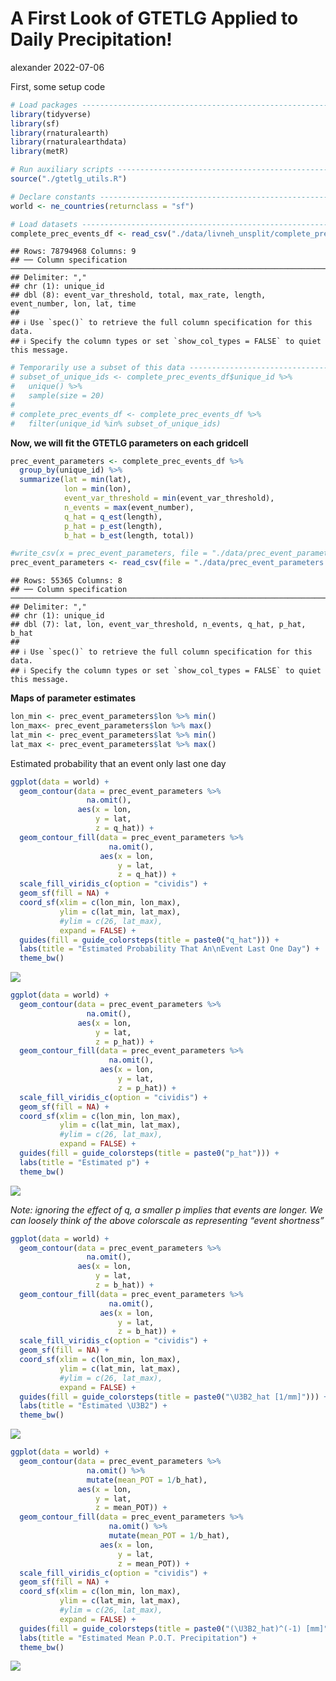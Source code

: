 A First Look of GTETLG Applied to Daily Precipitation!
================
alexander
2022-07-06

First, some setup code

``` r
# Load packages -----------------------------------------------------------
library(tidyverse)
library(sf)
library(rnaturalearth)
library(rnaturalearthdata)
library(metR)

# Run auxiliary scripts ---------------------------------------------------
source("./gtetlg_utils.R")

# Declare constants -------------------------------------------------------
world <- ne_countries(returnclass = "sf")

# Load datasets -----------------------------------------------------------
complete_prec_events_df <- read_csv("./data/livneh_unsplit/complete_prec_events.csv")
```

    ## Rows: 78794968 Columns: 9
    ## ── Column specification ───────────────────────────────────────────────────────────────────────────────────────────
    ## Delimiter: ","
    ## chr (1): unique_id
    ## dbl (8): event_var_threshold, total, max_rate, length, event_number, lon, lat, time
    ## 
    ## ℹ Use `spec()` to retrieve the full column specification for this data.
    ## ℹ Specify the column types or set `show_col_types = FALSE` to quiet this message.

``` r
# Temporarily use a subset of this data -----------------------------------
# subset_of_unique_ids <- complete_prec_events_df$unique_id %>%
#   unique() %>%
#   sample(size = 20)
# 
# complete_prec_events_df <- complete_prec_events_df %>%
#   filter(unique_id %in% subset_of_unique_ids)
```

**Now, we will fit the GTETLG parameters on each gridcell**

``` r
prec_event_parameters <- complete_prec_events_df %>%
  group_by(unique_id) %>%
  summarize(lat = min(lat),
            lon = min(lon),
            event_var_threshold = min(event_var_threshold),
            n_events = max(event_number),
            q_hat = q_est(length),
            p_hat = p_est(length),
            b_hat = b_est(length, total))

#write_csv(x = prec_event_parameters, file = "./data/prec_event_parameters.csv")
prec_event_parameters <- read_csv(file = "./data/prec_event_parameters.csv")
```

    ## Rows: 55365 Columns: 8
    ## ── Column specification ───────────────────────────────────────────────────────────────────────────────────────────
    ## Delimiter: ","
    ## chr (1): unique_id
    ## dbl (7): lat, lon, event_var_threshold, n_events, q_hat, p_hat, b_hat
    ## 
    ## ℹ Use `spec()` to retrieve the full column specification for this data.
    ## ℹ Specify the column types or set `show_col_types = FALSE` to quiet this message.

**Maps of parameter estimates**

``` r
lon_min <- prec_event_parameters$lon %>% min()
lon_max<- prec_event_parameters$lon %>% max()
lat_min <- prec_event_parameters$lat %>% min()
lat_max <- prec_event_parameters$lat %>% max()
```

Estimated probability that an event only last one day

``` r
ggplot(data = world) +
  geom_contour(data = prec_event_parameters %>%
                 na.omit(),
               aes(x = lon,
                   y = lat,
                   z = q_hat)) +
  geom_contour_fill(data = prec_event_parameters %>%
                      na.omit(),
                    aes(x = lon,
                        y = lat,
                        z = q_hat)) +
  scale_fill_viridis_c(option = "cividis") +
  geom_sf(fill = NA) +
  coord_sf(xlim = c(lon_min, lon_max),
           ylim = c(lat_min, lat_max),
           #ylim = c(26, lat_max),
           expand = FALSE) +
  guides(fill = guide_colorsteps(title = paste0("q_hat"))) +
  labs(title = "Estimated Probability That An\nEvent Last One Day") +
  theme_bw()
```

![](fit_parameters_to_livneh_precip_files/figure-gfm/q_hat_precip_map-1.png)<!-- -->

``` r
ggplot(data = world) +
  geom_contour(data = prec_event_parameters %>%
                 na.omit(),
               aes(x = lon,
                   y = lat,
                   z = p_hat)) +
  geom_contour_fill(data = prec_event_parameters %>%
                      na.omit(),
                    aes(x = lon,
                        y = lat,
                        z = p_hat)) +
  scale_fill_viridis_c(option = "cividis") +
  geom_sf(fill = NA) +
  coord_sf(xlim = c(lon_min, lon_max),
           ylim = c(lat_min, lat_max),
           #ylim = c(26, lat_max),
           expand = FALSE) +
  guides(fill = guide_colorsteps(title = paste0("p_hat"))) +
  labs(title = "Estimated p") +
  theme_bw()
```

![](fit_parameters_to_livneh_precip_files/figure-gfm/p_hat_precip_map-1.png)<!-- -->

*Note: ignoring the effect of q, a smaller p implies that events are
longer. We can loosely think of the above colorscale as representing
“event shortness”*

``` r
ggplot(data = world) +
  geom_contour(data = prec_event_parameters %>%
                 na.omit(),
               aes(x = lon,
                   y = lat,
                   z = b_hat)) +
  geom_contour_fill(data = prec_event_parameters %>%
                      na.omit(),
                    aes(x = lon,
                        y = lat,
                        z = b_hat)) +
  scale_fill_viridis_c(option = "cividis") +
  geom_sf(fill = NA) +
  coord_sf(xlim = c(lon_min, lon_max),
           ylim = c(lat_min, lat_max),
           #ylim = c(26, lat_max),
           expand = FALSE) +
  guides(fill = guide_colorsteps(title = paste0("\U3B2_hat [1/mm]"))) +
  labs(title = "Estimated \U3B2") +
  theme_bw()
```

![](fit_parameters_to_livneh_precip_files/figure-gfm/b_hat_precip_map-1.png)<!-- -->

``` r
ggplot(data = world) +
  geom_contour(data = prec_event_parameters %>%
                 na.omit() %>%
                 mutate(mean_POT = 1/b_hat),
               aes(x = lon,
                   y = lat,
                   z = mean_POT)) +
  geom_contour_fill(data = prec_event_parameters %>%
                      na.omit() %>%
                      mutate(mean_POT = 1/b_hat),
                    aes(x = lon,
                        y = lat,
                        z = mean_POT)) +
  scale_fill_viridis_c(option = "cividis") +
  geom_sf(fill = NA) +
  coord_sf(xlim = c(lon_min, lon_max),
           ylim = c(lat_min, lat_max),
           #ylim = c(26, lat_max),
           expand = FALSE) +
  guides(fill = guide_colorsteps(title = paste0("(\U3B2_hat)^(-1) [mm]"))) +
  labs(title = "Estimated Mean P.O.T. Precipitation") +
  theme_bw()
```

![](fit_parameters_to_livneh_precip_files/figure-gfm/mean_peak_over_threshold_precip_map-1.png)<!-- -->
